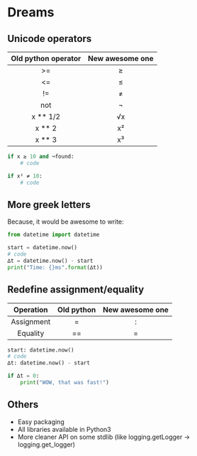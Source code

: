 # Dreams

## Unicode operators

| Old python operator | New awesome one |
|:-------------------:|:---------------:|
| >=                  | ≥               |
| <=                  | ≤               |
| !=                  | ≠               |
| not                 | ¬               |
| x ** 1/2            | √x              |
| x ** 2              | x²              |
| x ** 3              | x³              |

```python
if x ≥ 10 and ¬found:
    # code

if x² ≠ 10:
    # code
```

## More greek letters

Because, it would be awesome to write:

```python
from datetime import datetime

start = datetime.now()
# code
∆t = datetime.now() - start
print("Time: {}ms".format(∆t))
```

## Redefine assignment/equality

| Operation  | Old python | New awesome one |
|:----------:|:----------:|:---------------:|
| Assignment | =          | :               |
| Equality   | ==         | =               |

```python
start: datetime.now()
# code
∆t: datetime.now() - start

if ∆t = 0:
    print("WOW, that was fast!")
```

## Others

* Easy packaging
* All libraries available in Python3
* More cleaner API on some stdlib (like logging.getLogger → logging.get_logger)